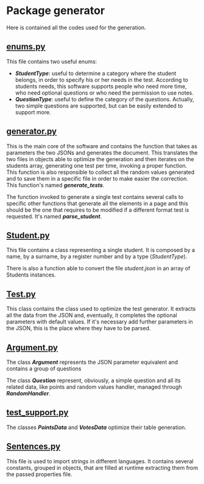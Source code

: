 # Package generator

Here is contained all the codes used for the generation.

## [enums.py](./enums.py)

This file contains two useful enums:

- **_StudentType_**: useful to determine a category where the student
belongs, in order to specify his or her needs in the test. According 
to students needs, this software supports people who need more time,
who need optional questions or who need the permission to use notes.
- **_QuestionType_**: useful to define the category of the questions.
Actually, two simple questions are supported, but can be easily
extended to support more.

## [generator.py](./generator.py)

This is the main core of the software and contains the function that
takes as parameters the two JSONs and generates the document. This
translates the two files in objects able to optimize the generation
and then iterates on the students array, generating one test per time,
invoking a proper function. This function is also responsible to collect
all the random values generated and to save them in a specific file in
order to make easier the correction. This function's named 
**_generate_tests_**.

The function invoked to generate a single test contains several calls
to  specific other functions that generate all the elements in a page
and this should be the one that requires to be modified if a different
format test is requested. It's named **_parse_student_**.

## [Student.py](./Student.py)

This file contains a class representing a single student.
It is composed by a name, by a surname, by a register number and by
a type (_StudentType_). 

There is also a function able to convert the file _student.json_ in
an array of Students instances.

## [Test.py](./Test.py)

This class contains the class used to optimize the test generator. It
extracts all the data from the JSON and, eventually, it completes the
optional parameters with default values. If it's necessary add further
parameters in the JSON, this is the place where they have to be parsed.

## [Argument.py](./Argument.py)

The class **_Argument_** represents the JSON parameter equivalent and
contains a group of questions

The class **_Question_** represent, obviously, a simple question and 
all its related data, like points and random values handler, managed
through **_RandomHandler_**.

## [test_support.py](./test_support.py)

The classes **_PointsData_** and **_VotesData_** optimize their
table generation.

## [Sentences.py](sentences.py)

This file is used to import strings in different languages. It contains
several constants, grouped in objects, that are filled at runtime
extracting them from the passed properties file.